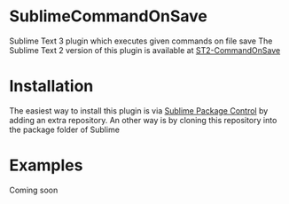 SublimeCommandOnSave
====================

Sublime Text 3 plugin which executes given commands on file save
The Sublime Text 2 version of this plugin is available at [ST2-CommandOnSave](https://github.com/klaascuvelier/ST2-CommandOnSave)


Installation
============
The easiest way to install this plugin is via [Sublime Package Control](http://wbond.net/sublime_packages/package_control) by adding an extra repository.
An other way is by cloning this repository into the package folder of Sublime


Examples
========
Coming soon